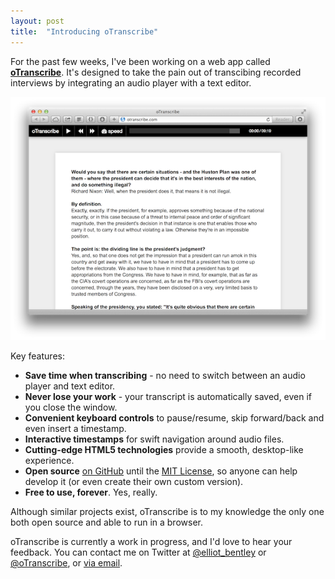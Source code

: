 ```yaml
---
layout: post
title:  "Introducing oTranscribe"
---
```


For the past few weeks, I've been working on a web app called **[oTranscribe](http://otranscribe.com/)**. It's designed to take the pain out of transcibing recorded interviews by integrating an audio player with a text editor.

[<img src="/assets/otranscribe.png">](http://otranscribe.com/)

Key features:

- **Save time when transcribing** - no need to switch between an audio player and text editor.
- **Never lose your work** - your transcript is automatically saved, even if you close the window.
- **Convenient keyboard controls** to pause/resume, skip forward/back and even insert a timestamp.
- **Interactive timestamps** for swift navigation around audio files.
- **Cutting-edge HTML5 technologies** provide a smooth, desktop-like experience.
- **Open source** [on GitHub](http://github.com/otranscribe/otranscribe) until the [MIT License](http://opensource.org/licenses/MIT), so anyone can help develop it (or even create their own custom version).
- **Free to use, forever**. Yes, really.

Although similar projects exist, oTranscribe is to my knowledge the only one both open source and able to run in a browser.

oTranscribe is currently a work in progress, and I'd love to hear your feedback. You can contact me on Twitter at [@elliot_bentley](http://twitter.com/elliot_bentley) or [@oTranscribe](http://twitter.com/oTranscribe), or <a href="mailto:mail@elliotbentley.com?subject=oTranscribe">via email</a>.